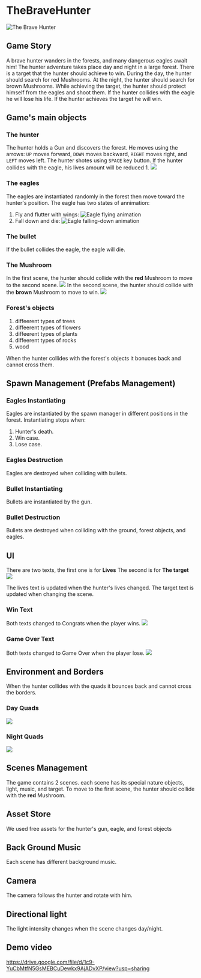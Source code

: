 # TheBraveHunter

![The Brave Hunter](https://raw.githubusercontent.com/Thawab-alkhiami/TheBraveHunter/main/Assets/Images/Screenshot%202022-06-26%20at%2019.58.58.png)

## Game Story
A brave hunter wanders in the forests, and many dangerous eagles await him!
The hunter adventure takes place day and night in a large forest. There is a target that the hunter should achieve to win.
During the day, the hunter should search for red Mushrooms. At the night, the hunter should search for brown Mushrooms.
While achieving the target, the hunter should protect himself from the eagles and shoot them. If the hunter collides with the eagle he will lose his life.
If the hunter achieves the target he will win.

## Game's main objects
### The hunter
The hunter holds a Gun and discovers the forest. He moves using the arrows: 
`UP` moves forward, `DOWN` moves backward, `RIGHT` moves right, and `LEFT` moves left.
The hunter shotes using `SPACE` key button.
If the hunter collides with the eagle, his lives amount will be reduced 1.
![](https://raw.githubusercontent.com/Thawab-alkhiami/TheBraveHunter/main/Assets/Images/Screenshot%202022-06-26%20at%2022.57.53.png)

### The eagles
The eagles are instantiated randomly in the forest then move toward the hunter's position.
The eagle has two states of annimation:
1. Fly and flutter with wings:
![Eagle flying animation](https://raw.githubusercontent.com/Thawab-alkhiami/TheBraveHunter/main/Assets/Images/Eagle.png)
2. Fall down and die:
![Eagle falling-down animation](https://raw.githubusercontent.com/Thawab-alkhiami/TheBraveHunter/main/Assets/Images/Screenshot%202022-06-26%20at%2020.00.08.png)

### The bullet
If the bullet collides the eagle, the eagle will die.

### The Mushroom
In the first scene, the hunter should collide with the **red** Mushroom to move to the second scene.
![](https://raw.githubusercontent.com/Thawab-alkhiami/TheBraveHunter/main/Assets/Images/Screenshot%202022-06-26%20at%2020.10.10.png)
In the second scene, the hunter should collide with the **brown** Mushroom to move to win.
![](https://github.com/Thawab-alkhiami/TheBraveHunter/blob/main/Assets/Images/brown%20mushroom.png)


### Forest's objects
1. diffeerent types of trees
2. diffeerent types of flowers
3. diffeerent types of plants
4. diffeerent types of rocks
5. wood

When the hunter collides with the forest's objects it bonuces back and cannot cross them.

## Spawn Management (Prefabs Management)
### Eagles Instantiating
Eagles are instantiated by the spawn manager in different positions in the forest.
Instantiating stops when:
1. Hunter's death.
2. Win case.
3. Lose case.

### Eagles Destruction
Eagles are destroyed when colliding with bullets.

### Bullet Instantiating
Bullets  are instantiated by the gun.

### Bullet Destruction
Bullets are destroyed when colliding with the ground, forest objects, and eagles.

## UI
There are two texts, the first one is for **Lives**
The second is for **The target**
![](https://github.com/Thawab-alkhiami/TheBraveHunter/blob/main/Assets/Images/texts.png)

The lives text is updated when the hunter's lives changed.
The target text is updated when changing the scene.

### Win Text
Both texts changed to Congrats when the player wins.
![](https://github.com/Thawab-alkhiami/TheBraveHunter/blob/main/Assets/Images/win.png)

### Game Over Text
Both texts changed to Game Over when the player lose.
![](https://github.com/Thawab-alkhiami/TheBraveHunter/blob/main/Assets/Images/game%20over.png)

## Environment and Borders
When the hunter collides with the quads it bounces back and cannot cross the borders.

### Day Quads
![](https://github.com/Thawab-alkhiami/TheBraveHunter/blob/main/Assets/Images/day%20quad.png)

### Night Quads
![](https://github.com/Thawab-alkhiami/TheBraveHunter/blob/main/Assets/Images/night%20quad.png)

## Scenes Management
The game contains 2 scenes. each scene has its special nature objects, light, music, and target.
To move to the first scene, the hunter should collide with the **red** Mushroom.

## Asset Store
We used free assets for the hunter's gun, eagle, and forest objects

## Back Ground Music
Each scene has different background music.

## Camera
The camera follows the hunter and rotate with him.

## Directional light
The light intensity changes when the scene changes day/night.

## Demo video
https://drive.google.com/file/d/1c9-YuCbMtfN5GsMEBCuDewkx9AjADvXP/view?usp=sharing



